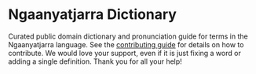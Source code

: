 
# Ngaanyatjarra Dictionary

Curated public domain dictionary and pronunciation guide for terms in the Ngaanyatjarra language. See the [contributing guide](https://github.com/drumworkteam/term/blob/make/.github/contributing.md) for details on how to contribute. We would love your support, even if it is just fixing a word or adding a single definition. Thank you for all your help!
